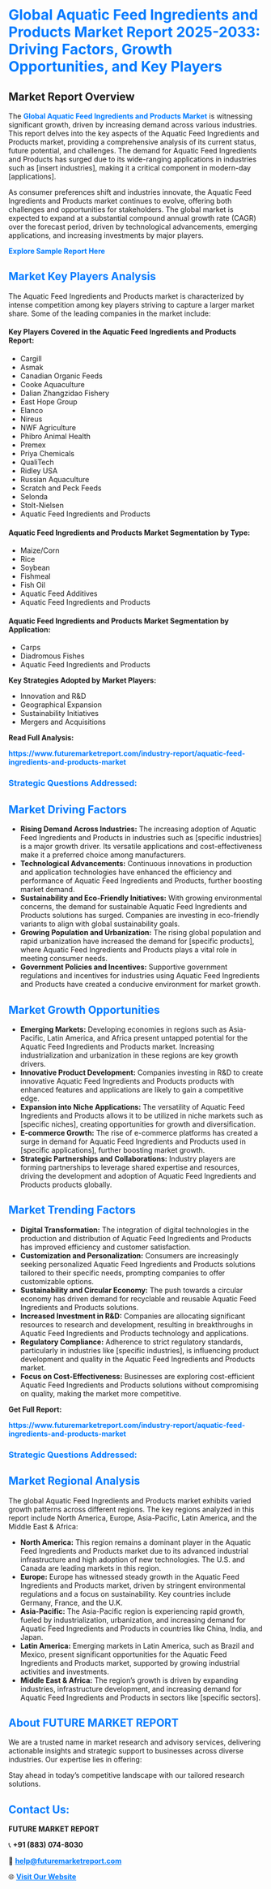 <h1 style="color: #007BFF;">Global Aquatic Feed Ingredients and Products Market Report 2025-2033: Driving Factors, Growth Opportunities, and Key Players</h1>

<section id="overview">
<h2>Market Report Overview</h2>
<p>The <a href="https://www.futuremarketreport.com/industry-report/aquatic-feed-ingredients-and-products-market" style="color: #007BFF; text-decoration: none;"><strong>Global Aquatic Feed Ingredients and Products Market</strong></a> is witnessing significant growth, driven by increasing demand across various industries. This report delves into the key aspects of the Aquatic Feed Ingredients and Products market, providing a comprehensive analysis of its current status, future potential, and challenges. The demand for Aquatic Feed Ingredients and Products has surged due to its wide-ranging applications in industries such as [insert industries], making it a critical component in modern-day [applications].</p>
<p>As consumer preferences shift and industries innovate, the Aquatic Feed Ingredients and Products market continues to evolve, offering both challenges and opportunities for stakeholders. The global market is expected to expand at a substantial compound annual growth rate (CAGR) over the forecast period, driven by technological advancements, emerging applications, and increasing investments by major players.</p>
</section>

<section id="overview">
<p><a href="https://www.futuremarketreport.com/request-sample/reportId=107454" style="color: #007BFF; text-decoration: none;"><strong>Explore Sample Report Here</strong></a></p>
</section>

<section id="key-players">
<h2 style="color: #007BFF;">Market Key Players Analysis</h2>
<p>The Aquatic Feed Ingredients and Products market is characterized by intense competition among key players striving to capture a larger market share. Some of the leading companies in the market include:</p>
<h4>Key Players Covered in the Aquatic Feed Ingredients and Products Report:</h4>
<ul><li>Cargill</li><li>Asmak</li><li>Canadian Organic Feeds</li><li>Cooke Aquaculture</li><li>Dalian Zhangzidao Fishery</li><li>East Hope Group</li><li>Elanco</li><li>Nireus</li><li>NWF Agriculture</li><li>Phibro Animal Health</li><li>Premex</li><li>Priya Chemicals</li><li>QualiTech</li><li>Ridley USA</li><li>Russian Aquaculture</li><li>Scratch and Peck Feeds</li><li>Selonda</li><li>Stolt-Nielsen</li><li>Aquatic Feed Ingredients and Products</li></ul>
<h4>Aquatic Feed Ingredients and Products Market Segmentation by Type:</h4>
<ul><li>Maize/Corn</li><li>Rice</li><li>Soybean</li><li>Fishmeal</li><li>Fish Oil</li><li>Aquatic Feed Additives</li><li>Aquatic Feed Ingredients and Products</li></ul>

<h4>Aquatic Feed Ingredients and Products Market Segmentation by Application:</h4>
<ul><li>Carps</li><li>Diadromous Fishes</li><li>Aquatic Feed Ingredients and Products</li></ul>
<p><strong>Key Strategies Adopted by Market Players:</strong></p>
<ul>
<li>Innovation and R&D</li>
<li>Geographical Expansion</li>
<li>Sustainability Initiatives</li>
<li>Mergers and Acquisitions</li>
</ul>
</section>

<section>
<p><strong>Read Full Analysis: </strong></p><a href="https://www.futuremarketreport.com/industry-report/aquatic-feed-ingredients-and-products-market" style="color: #007BFF; text-decoration: none;"><strong>https://www.futuremarketreport.com/industry-report/aquatic-feed-ingredients-and-products-market</strong></a>
<h3 style="color: #007BFF;">Strategic Questions Addressed:</h3>
</section>

<section id="driving-factors">
<h2 style="color: #007BFF;">Market Driving Factors</h2>
<ul>
<li><strong>Rising Demand Across Industries:</strong> The increasing adoption of Aquatic Feed Ingredients and Products in industries such as [specific industries] is a major growth driver. Its versatile applications and cost-effectiveness make it a preferred choice among manufacturers.</li>
<li><strong>Technological Advancements:</strong> Continuous innovations in production and application technologies have enhanced the efficiency and performance of Aquatic Feed Ingredients and Products, further boosting market demand.</li>
<li><strong>Sustainability and Eco-Friendly Initiatives:</strong> With growing environmental concerns, the demand for sustainable Aquatic Feed Ingredients and Products solutions has surged. Companies are investing in eco-friendly variants to align with global sustainability goals.</li>
<li><strong>Growing Population and Urbanization:</strong> The rising global population and rapid urbanization have increased the demand for [specific products], where Aquatic Feed Ingredients and Products plays a vital role in meeting consumer needs.</li>
<li><strong>Government Policies and Incentives:</strong> Supportive government regulations and incentives for industries using Aquatic Feed Ingredients and Products have created a conducive environment for market growth.</li>
</ul>
</section>

<section id="growth-opportunities">
<h2 style="color: #007BFF;">Market Growth Opportunities</h2>
<ul>
<li><strong>Emerging Markets:</strong> Developing economies in regions such as Asia-Pacific, Latin America, and Africa present untapped potential for the Aquatic Feed Ingredients and Products market. Increasing industrialization and urbanization in these regions are key growth drivers.</li>
<li><strong>Innovative Product Development:</strong> Companies investing in R&D to create innovative Aquatic Feed Ingredients and Products products with enhanced features and applications are likely to gain a competitive edge.</li>
<li><strong>Expansion into Niche Applications:</strong> The versatility of Aquatic Feed Ingredients and Products allows it to be utilized in niche markets such as [specific niches], creating opportunities for growth and diversification.</li>
<li><strong>E-commerce Growth:</strong> The rise of e-commerce platforms has created a surge in demand for Aquatic Feed Ingredients and Products used in [specific applications], further boosting market growth.</li>
<li><strong>Strategic Partnerships and Collaborations:</strong> Industry players are forming partnerships to leverage shared expertise and resources, driving the development and adoption of Aquatic Feed Ingredients and Products products globally.</li>
</ul>
</section>

<section id="trending-factors">
<h2 style="color: #007BFF;">Market Trending Factors</h2>
<ul>
<li><strong>Digital Transformation:</strong> The integration of digital technologies in the production and distribution of Aquatic Feed Ingredients and Products has improved efficiency and customer satisfaction.</li>
<li><strong>Customization and Personalization:</strong> Consumers are increasingly seeking personalized Aquatic Feed Ingredients and Products solutions tailored to their specific needs, prompting companies to offer customizable options.</li>
<li><strong>Sustainability and Circular Economy:</strong> The push towards a circular economy has driven demand for recyclable and reusable Aquatic Feed Ingredients and Products solutions.</li>
<li><strong>Increased Investment in R&D:</strong> Companies are allocating significant resources to research and development, resulting in breakthroughs in Aquatic Feed Ingredients and Products technology and applications.</li>
<li><strong>Regulatory Compliance:</strong> Adherence to strict regulatory standards, particularly in industries like [specific industries], is influencing product development and quality in the Aquatic Feed Ingredients and Products market.</li>
<li><strong>Focus on Cost-Effectiveness:</strong> Businesses are exploring cost-efficient Aquatic Feed Ingredients and Products solutions without compromising on quality, making the market more competitive.</li>
</ul>
</section>

<section>
<p><strong>Get Full Report: </strong></p><a href="https://www.futuremarketreport.com/industry-report/aquatic-feed-ingredients-and-products-market" style="color: #007BFF; text-decoration: none;"><strong>https://www.futuremarketreport.com/industry-report/aquatic-feed-ingredients-and-products-market</strong></a>
<h3 style="color: #007BFF;">Strategic Questions Addressed:</h3>
</section>


<section id="regional-analysis">
<h2 style="color: #007BFF;">Market Regional Analysis</h2>
<p>The global Aquatic Feed Ingredients and Products market exhibits varied growth patterns across different regions. The key regions analyzed in this report include North America, Europe, Asia-Pacific, Latin America, and the Middle East & Africa:</p>
<ul>
<li><strong>North America:</strong> This region remains a dominant player in the Aquatic Feed Ingredients and Products market due to its advanced industrial infrastructure and high adoption of new technologies. The U.S. and Canada are leading markets in this region.</li>
<li><strong>Europe:</strong> Europe has witnessed steady growth in the Aquatic Feed Ingredients and Products market, driven by stringent environmental regulations and a focus on sustainability. Key countries include Germany, France, and the U.K.</li>
<li><strong>Asia-Pacific:</strong> The Asia-Pacific region is experiencing rapid growth, fueled by industrialization, urbanization, and increasing demand for Aquatic Feed Ingredients and Products in countries like China, India, and Japan.</li>
<li><strong>Latin America:</strong> Emerging markets in Latin America, such as Brazil and Mexico, present significant opportunities for the Aquatic Feed Ingredients and Products market, supported by growing industrial activities and investments.</li>
<li><strong>Middle East & Africa:</strong> The region’s growth is driven by expanding industries, infrastructure development, and increasing demand for Aquatic Feed Ingredients and Products in sectors like [specific sectors].</li>
</ul>
</section>

<footer>
<h2 style="color: #007BFF;">About FUTURE MARKET REPORT</h2>
<p>We are a trusted name in market research and advisory services, delivering actionable insights and strategic support to businesses across diverse industries. Our expertise lies in offering:</p>

<p>Stay ahead in today’s competitive landscape with our tailored research solutions.</p>

<h2 style="color: #007BFF;">Contact Us:</h2>
<p><strong>FUTURE MARKET REPORT</strong></p>
<p>📞 <strong>+91 (883) 074-8030</strong></p>
<p>📧 <strong><a href="mailto:help@futuremarketreport.com" style="color: #007BFF;">help@futuremarketreport.com</a></strong></p>
<p>🌐 <strong><a href="https://www.futuremarketreport.com/" style="color: #007BFF;">Visit Our Website</a></strong></p>
</footer>